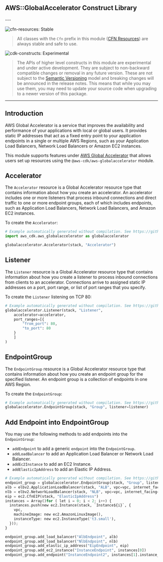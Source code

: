 ## AWS::GlobalAccelerator Construct Library

<!--BEGIN STABILITY BANNER-->---


![cfn-resources: Stable](https://img.shields.io/badge/cfn--resources-stable-success.svg?style=for-the-badge)

> All classes with the `Cfn` prefix in this module ([CFN Resources](https://docs.aws.amazon.com/cdk/latest/guide/constructs.html#constructs_lib)) are always stable and safe to use.

![cdk-constructs: Experimental](https://img.shields.io/badge/cdk--constructs-experimental-important.svg?style=for-the-badge)

> The APIs of higher level constructs in this module are experimental and under active development. They are subject to non-backward compatible changes or removal in any future version. These are not subject to the [Semantic Versioning](https://semver.org/) model and breaking changes will be announced in the release notes. This means that while you may use them, you may need to update your source code when upgrading to a newer version of this package.

---
<!--END STABILITY BANNER-->

## Introduction

AWS Global Accelerator is a service that improves the availability and performance of your applications with local or global users. It provides static IP addresses that act as a fixed entry point to your application endpoints in a single or multiple AWS Regions, such as your Application Load Balancers, Network Load Balancers or Amazon EC2 instances.

This module supports features under [AWS Global Accelerator](https://docs.aws.amazon.com/AWSCloudFormation/latest/UserGuide/AWS_GlobalAccelerator.html) that allows users set up resources using the `@aws-cdk/aws-globalaccelerator` module.

## Accelerator

The `Accelerator` resource is a Global Accelerator resource type that contains information about how you create an accelerator. An accelerator includes one or more listeners that process inbound connections and direct traffic to one or more endpoint groups, each of which includes endpoints, such as Application Load Balancers, Network Load Balancers, and Amazon EC2 instances.

To create the `Accelerator`:

```python
# Example automatically generated without compilation. See https://github.com/aws/jsii/issues/826
import aws_cdk.aws_globalaccelerator as globalaccelerator

globalaccelerator.Accelerator(stack, "Accelerator")
```

## Listener

The `Listener` resource is a Global Accelerator resource type that contains information about how you create a listener to process inbound connections from clients to an accelerator. Connections arrive to assigned static IP addresses on a port, port range, or list of port ranges that you specify.

To create the `Listener` listening on TCP 80:

```python
# Example automatically generated without compilation. See https://github.com/aws/jsii/issues/826
globalaccelerator.Listener(stack, "Listener",
    accelerator=accelerator,
    port_ranges=[{
        "from_port": 80,
        "to_port": 80
    }
    ]
)
```

## EndpointGroup

The `EndpointGroup` resource is a Global Accelerator resource type that contains information about how you create an endpoint group for the specified listener. An endpoint group is a collection of endpoints in one AWS Region.

To create the `EndpointGroup`:

```python
# Example automatically generated without compilation. See https://github.com/aws/jsii/issues/826
globalaccelerator.EndpointGroup(stack, "Group", listener=listener)
```

## Add Endpoint into EndpointGroup

You may use the following methods to add endpoints into the `EndpointGroup`:

* `addEndpoint` to add a generic `endpoint` into the `EndpointGroup`.
* `addLoadBalancer` to add an Application Load Balancer or Network Load Balancer.
* `addEc2Instance` to add an EC2 Instance.
* `addElasticIpAddress` to add an Elastic IP Address.

```python
# Example automatically generated without compilation. See https://github.com/aws/jsii/issues/826
endpoint_group = globalaccelerator.EndpointGroup(stack, "Group", listener=listener)
alb = elbv2.ApplicationLoadBalancer(stack, "ALB", vpc=vpc, internet_facing=True)
nlb = elbv2.NetworkLoadBalancer(stack, "NLB", vpc=vpc, internet_facing=True)
eip = ec2.CfnEIP(stack, "ElasticIpAddress")
instances = Array()for ( let i = 0; i < 2; i++) {
  instances.push(new ec2.Instance(stack, `Instance${i}`, {
    vpc,
    machineImage: new ec2.AmazonLinuxImage(),
    instanceType: new ec2.InstanceType('t3.small'),
  }));
}

endpoint_group.add_load_balancer("AlbEndpoint", alb)
endpoint_group.add_load_balancer("NlbEndpoint", nlb)
endpoint_group.add_elastic_ip_address("EipEndpoint", eip)
endpoint_group.add_ec2_instance("InstanceEndpoint", instances[0])
endpoint_group.add_endpoint("InstanceEndpoint2", instances[1].instance_id)
```
